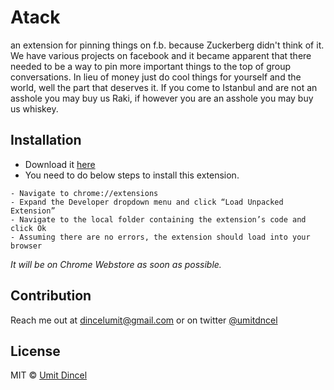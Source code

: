 # Atack

an extension for pinning things on f.b. because Zuckerberg didn't think of it. We have various projects on facebook and it became apparent that there needed to be a way to pin more important things to the top of group conversations.  In lieu of money just do cool things for yourself and the world, well the part that deserves it. If you come to Istanbul and are not an asshole you may buy us Raki, if however you are an asshole you may buy us whiskey.

## Installation

- Download it [here](https://github.com/umitdincel/pinter/archive/0.1.zip)
- You need to do below steps to install this extension.

```
- Navigate to chrome://extensions
- Expand the Developer dropdown menu and click “Load Unpacked Extension”
- Navigate to the local folder containing the extension’s code and click Ok
- Assuming there are no errors, the extension should load into your browser
```

*It will be on Chrome Webstore as soon as possible.*

## Contribution
Reach me out at dincelumit@gmail.com or on twitter [@umitdncel](https://twitter.com/umitdncel)

## License
MIT © [Umit Dincel](http://umitdincel.com)
